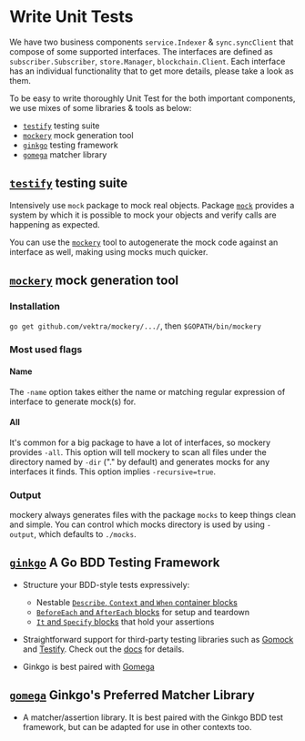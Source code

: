 Write Unit Tests
================================

We have two business components `service.Indexer` & `sync.syncClient` that compose of some supported interfaces.
The interfaces are defined as `subscriber.Subscriber`, `store.Manager`, `blockchain.Client`.
Each interface has an individual functionality that to get more details, please take a look as them.

To be easy to write thoroughly Unit Test for the both important components, we use mixes of some libraries & tools as below:
  * [`testify`](https://github.com/stretchr/testify) testing suite
  * [`mockery`](https://github.com/vektra/mockery) mock generation tool
  * [`ginkgo`](https://github.com/onsi/ginkgo) testing framework
  * [`gomega`](https://github.com/onsi/gomega) matcher library
  
[`testify`](https://github.com/stretchr/testify) testing suite
--------------------------------------------------------------

Intensively use `mock` package to mock real objects.
Package [`mock`](https://godoc.org/github.com/stretchr/testify/mock) provides a system by which it is possible to mock your objects and verify calls are happening as expected.

You can use the [`mockery`](https://github.com/vektra/mockery) tool to autogenerate the mock code against an interface as well, making using mocks much quicker.

[`mockery`](https://github.com/vektra/mockery) mock generation tool
-------------------------------------------------------------------

### Installation

`go get github.com/vektra/mockery/.../`, then `$GOPATH/bin/mockery`

### Most used flags

#### Name

The `-name` option takes either the name or matching regular expression of interface to generate mock(s) for.

#### All

It's common for a big package to have a lot of interfaces, so mockery provides `-all`.
This option will tell mockery to scan all files under the directory named by `-dir` ("." by default)
and generates mocks for any interfaces it finds. This option implies `-recursive=true`.

### Output

mockery always generates files with the package `mocks` to keep things clean and simple.
You can control which mocks directory is used by using `-output`, which defaults to `./mocks`.

[`ginkgo`](https://github.com/onsi/ginkgo) A Go BDD Testing Framework
---------------------------------------------------------------------

- Structure your BDD-style tests expressively:
    - Nestable [`Describe`, `Context` and `When` container blocks](http://onsi.github.io/ginkgo/#organizing-specs-with-containers-describe-and-context)
    - [`BeforeEach` and `AfterEach` blocks](http://onsi.github.io/ginkgo/#extracting-common-setup-beforeeach) for setup and teardown
    - [`It` and `Specify` blocks](http://onsi.github.io/ginkgo/#individual-specs-) that hold your assertions
    
- Straightforward support for third-party testing libraries such as [Gomock](https://code.google.com/p/gomock/) and [Testify](https://github.com/stretchr/testify).  Check out the [docs](http://onsi.github.io/ginkgo/#third-party-integrations) for details.

- Ginkgo is best paired with [Gomega](https://github.com/onsi/gomega)

[`gomega`](https://github.com/onsi/gomega) Ginkgo's Preferred Matcher Library
-----------------------------------------------------------------------------

- A matcher/assertion library. It is best paired with the Ginkgo BDD test framework, but can be adapted for use in other contexts too.
